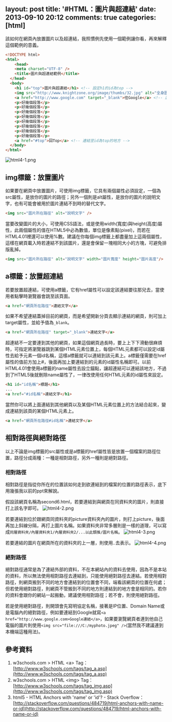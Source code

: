 layout: post
title: '#HTML：圖片與超連結'
date: 2013-09-10 20:12
comments: true
categories: [html]
---
該如何在網頁內放置圖片以及超連結，我照慣例先使用一個範例讓你看，再來解釋這個範例的意義。
```html pictureHyperlinkExample.html
<!DOCTYPE html>
<html>
	<head>
  	<meta charset="UTF-8" />
  	<title>圖片與超連結範例</title>
  </head>
  <body>
  	<h1 id="top">圖片與超連結</h1> <!-- 設定h1的id為top -->
  	<img src="http://www.knightzone.org/image/thumbs/32.jpg" alt="全身圖" /> <!-- 放置圖片 -->
    <a href="http://www.google.com" target="_blank">往Google</a> <!-- 連結並換新分頁 -->
    <p>好幾個段落</p>
    <p>好幾個段落</p>
    <p>好幾個段落</p>
    <p>好幾個段落</p>
    <p>好幾個段落</p>
    <p>好幾個段落</p>
    <p>好幾個段落</p>
    <p>好幾個段落</p>
    <a href="#top">回Top</a> <!-- 連結至id為top的地方 -->
  </body>
</html>
```
![html4-1.png](http://user-image.logdown.io/user/412/blog/412/post/138427/GyeO6tYCTP6KqSzrKSCi_html4-1.png)

## img標籤：放置圖片
如果要在網頁中放置圖片，可使用img標籤，它具有兩個屬性必須設定，一個為src屬性，是放你的圖片的路徑；另外一個則是alt屬性，是放你的圖片的說明文字，也有可能會被用於圖片連結不到時的替代文字。

```html img.html
<img src="圖片所在路徑" alt="說明文字" />
```

當要改變圖片的大小，可使用CSS語法，或是使用width(寬度)與height(高度)屬性，此兩個屬性的值在HTML5中必為數值，單位是像素點(pixel)，而若在HTML4.01裡還可以使用%數。建議在你每個img標籤上都盡量加上這兩個屬性，這樣在網頁載入時若連結不到該圖片，還是會保留一塊相同大小的方塊，可避免排版亂掉。

```html imgwh.html
<img src="圖片所在路徑" alt="說明文字" width="圖片寬度" height="圖片高度"/>
```

## a標籤：放置超連結
若要放置超連結，可使用a標籤，它有href屬性可以設定該連結要往那兒去，當使用者點擊時瀏覽器會跳至該頁面。
```html a.html
<a href="網頁所在路徑">連結文字</a>
```

如果不希望連結蓋掉目前的網頁，而是希望開新分頁去顯示連結的網頁，則可加上target屬性，並給予值為`_blank`。
```html newpage.html
<a href="網頁所在路徑" target="_blank">連結文字</a>
```

超連結不一定要連到其他的網頁，如果這個網頁過長時，要上上下下滑動很麻煩時，可指定將瀏覽器跳到某個HTML元素位置上，每個HTML元素都可以設定id屬性去給予元素一個id名稱，這樣a標籤就可以連結到該元素上。a標籤僅需要在href屬性的值前方加上#，後面再加上要連結到的元素的id屬性名稱即可。以前HTML4.01會使用a標籤的name屬性去設立錨點，讓超連結可以連結該地方，不過到了HTML5後就刪除name屬性了，一律改使用任何HTML元素的id屬性來設定。
```html id.html
<h1 id="id名稱">標題</h1>
...
<a href="#id名稱">連結文字</h1>
```

當然你可以將上面連結到其他網頁以及某個HTML元素位置上的方法結合起來，變成連結到該頁的某個HTML元素上。
```html otherpageId.html
<a href="網頁所在路徑#id名稱">連結文字</a>
```

## 相對路徑與絕對路徑
以上不論是img標籤的src屬性或是a標籤的href屬性皆是放置一個檔案的路徑位置，路徑分成兩種：一種是相對路徑，另外一種則是絕對路徑。

### 相對路徑
相對路徑是指從你所在的位置該如何走到欲連結到的檔案的位置的路徑表示，底下用幾張我以前的ppt來解說。

假設該網頁名稱為second6.html，若要連結到與網頁在同資料夾的圖片，則直接打上該名字即可。
![html4-2.png](http://user-image.logdown.io/user/412/blog/412/post/138427/wpLKVi59SlecwcHkgmR2_html4-2.png)

若要連結到位於跟網頁同資料夾的picture資料夾內的圖片，則打上picture，後面再加上斜線分隔，再打上圖片名稱。如果資料夾非常多層則是一樣的道理，可以寫成`同層資料夾/內層資料夾1/內層資料夾2/...以此類推/圖片名稱`。
![html4-3.png](http://user-image.logdown.io/user/412/blog/412/post/138427/hxoYB90RyVoypWLiGwRQ_html4-3.png)

若要連結的圖片在網頁所在的資料夾的上一層，則使用..去表示。
![html4-4.png](http://user-image.logdown.io/user/412/blog/412/post/138427/kQiNSVBnTKm0EWe0YSSr_html4-4.png)

### 絕對路徑
絕對路徑通常是為了連結外部的資料，不在本網站內的資料去使用，因為不是本站的資料，所以無法使用相對路徑去連結到，只能使用絕對路徑去連結。若使用相對路徑，則網頁搬到不同的地方會連結到的位置會不同，端看該網頁的位置在何處；但若使用絕對路徑，則網頁不管搬到不同的地方則連結到的地方會是相同的。若你的資料會跟你的網站一起搬動，建議使用相對路徑；若不會，則使用絕對路徑。

若是使用絕對路徑，則開頭會先寫明協定名稱，接著是IP位置、Domain Name或是電腦內的絕對路徑，例如要連結到Google就寫`<a href="http://www.google.com>Google連結</a>`，如果要瀏覽網頁者連到他自己電腦的圖片則使用`<img src="file:///C:/myphoto.jpeg" />`(當然我不建議連到本機端這種用法)。

## 參考資料
1. w3schools.com > HTML &lt;a&gt; Tag：[http://www.w3schools.com/tags/tag_a.asp](http://www.w3schools.com/tags/tag_a.asp)
2. w3schools.com > HTML &lt;img&gt; Tag：[http://www.w3schools.com/tags/tag_img.asp](http://www.w3schools.com/tags/tag_img.asp)
3. html5 - HTML Anchors with &#39;name&#39; or &#39;id&#39;? - Stack Overflow：[http://stackoverflow.com/questions/484719/html-anchors-with-name-or-id](http://stackoverflow.com/questions/484719/html-anchors-with-name-or-id)